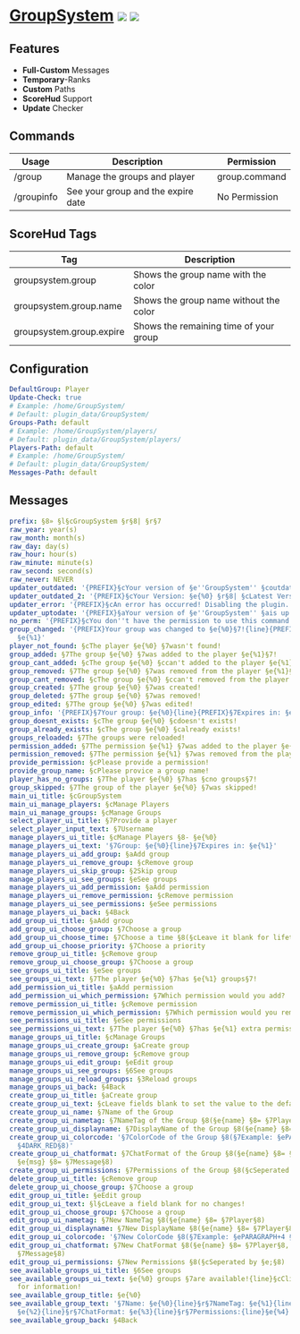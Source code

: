 # [GroupSystem](https://poggit.pmmp.io/p/GroupSystem) [![](https://poggit.pmmp.io/shield.state/GroupSystem)](https://poggit.pmmp.io/p/GroupSystem) [![](https://poggit.pmmp.io/shield.dl.total/GroupSystem)](https://poggit.pmmp.io/p/GroupSystem)

## Features
- **Full-Custom** Messages
- **Temporary**-Ranks
- **Custom** Paths
- **ScoreHud** Support
- **Update** Checker

## Commands
| Usage      | Description                        | Permission      |
|------------|------------------------------------|-----------------|
| /group     | Manage the groups and player       | group.command   |
| /groupinfo | See your group and the expire date | No Permission   |

## ScoreHud Tags
| Tag                      | Description                            |
|--------------------------|----------------------------------------|
| groupsystem.group        | Shows the group name with the color    |
| groupsystem.group.name   | Shows the group name without the color |
| groupsystem.group.expire | Shows the remaining time of your group |

## Configuration
```yaml
DefaultGroup: Player
Update-Check: true
# Example: /home/GroupSystem/
# Default: plugin_data/GroupSystem/
Groups-Path: default
# Example: /home/GroupSystem/players/
# Default: plugin_data/GroupSystem/players/
Players-Path: default
# Example: /home/GroupSystem/
# Default: plugin_data/GroupSystem/
Messages-Path: default
```

## Messages
```yaml
prefix: §8» §l§cGroupSystem §r§8| §r§7
raw_year: year(s)
raw_month: month(s)
raw_day: day(s)
raw_hour: hour(s)
raw_minute: minute(s)
raw_second: second(s)
raw_never: NEVER
updater_outdated: '{PREFIX}§cYour version of §e''GroupSystem'' §coutdated!'
updater_outdated_2: '{PREFIX}§cYour Version: §e{%0} §r§8| §cLatest Version: §e{%1}'
updater_error: '{PREFIX}§cAn error has occurred! Disabling the plugin...'
updater_uptodate: '{PREFIX}§aYour version of §e''GroupSystem'' §ais up to date!'
no_perm: '{PREFIX}§cYou don''t have the permission to use this command!'
group_changed: '{PREFIX}Your group was changed to §e{%0}§7!{line}{PREFIX}Expires in:
  §e{%1}'
player_not_found: §cThe player §e{%0} §7wasn't found!
group_added: §7The group §e{%0} §7was added to the player §e{%1}§7!
group_cant_added: §cThe group §e{%0} §ccan't added to the player §e{%1}§c!
group_removed: §7The group §e{%0} §7was removed from the player §e{%1}§7!
group_cant_removed: §cThe group §e{%0} §ccan't removed from the player §e{%1}§c!
group_created: §7The group §e{%0} §7was created!
group_deleted: §7The group §e{%0} §7was removed!
group_edited: §7The group §e{%0} §7was edited!
group_info: '{PREFIX}§7Your group: §e{%0}{line}{PREFIX}§7Expires in: §e{%1}'
group_doesnt_exists: §cThe group §e{%0} §cdoesn't exists!
group_already_exists: §cThe group §e{%0} §calready exists!
groups_reloaded: §7The groups were reloaded!
permission_added: §7The permission §e{%1} §7was added to the player §e{%0}§7!
permission_removed: §7The permission §e{%1} §7was removed from the player §e{%0}§7!
provide_permission: §cPlease provide a permission!
provide_group_name: §cPlease provice a group name!
player_has_no_groups: §7The player §e{%0} §7has §cno groups§7!
group_skipped: §7The group of the player §e{%0} §7was skipped!
main_ui_title: §cGroupSystem
main_ui_manage_players: §cManage Players
main_ui_manage_groups: §cManage Groups
select_player_ui_title: §7Provide a player
select_player_input_text: §7Username
manage_players_ui_title: §cManage Players §8- §e{%0}
manage_players_ui_text: '§7Group: §e{%0}{line}§7Expires in: §e{%1}'
manage_players_ui_add_group: §aAdd group
manage_players_ui_remove_group: §cRemove group
manage_players_ui_skip_group: §2Skip group
manage_players_ui_see_groups: §eSee groups
manage_players_ui_add_permission: §aAdd permission
manage_players_ui_remove_permission: §cRemove permission
manage_players_ui_see_permissions: §eSee permissions
manage_players_ui_back: §4Back
add_group_ui_title: §aAdd group
add_group_ui_choose_group: §7Choose a group
add_group_ui_choose_time: §7Choose a time §8(§cLeave it blank for lifetime§8)
add_group_ui_choose_priority: §7Choose a priority
remove_group_ui_title: §cRemove group
remove_group_ui_choose_group: §7Choose a group
see_groups_ui_title: §eSee groups
see_groups_ui_text: §7The player §e{%0} §7has §e{%1} groups§7!
add_permission_ui_title: §aAdd permission
add_permission_ui_which_permission: §7Which permission would you add?
remove_permission_ui_title: §cRemove permission
remove_permission_ui_which_permission: §7Which permission would you remove?
see_permissions_ui_title: §eSee permissions
see_permissions_ui_text: §7The player §e{%0} §7has §e{%1} extra permissions§7!
manage_groups_ui_title: §cManage Groups
manage_groups_ui_create_group: §aCreate group
manage_groups_ui_remove_group: §cRemove group
manage_groups_ui_edit_group: §eEdit group
manage_groups_ui_see_groups: §6See groups
manage_groups_ui_reload_groups: §3Reload groups
manage_groups_ui_back: §4Back
create_group_ui_title: §aCreate group
create_group_ui_text: §cLeave fields blank to set the value to the default!
create_group_ui_name: §7Name of the Group
create_group_ui_nametag: §7NameTag of the Group §8(§e{name} §8= §7Player§8)
create_group_ui_displayname: §7DisplayName of the Group §8(§e{name} §8= §7Player§8)
create_group_ui_colorcode: '§7ColorCode of the Group §8(§7Example: §ePARAGRAPH+4 §8=
  §4DARK_RED§8)'
create_group_ui_chatformat: §7ChatFormat of the Group §8(§e{name} §8= §7Player§8,
  §e{msg} §8= §7Message§8)
create_group_ui_permissions: §7Permissions of the Group §8(§cSeperated by §e;§8)
delete_group_ui_title: §cRemove group
delete_group_ui_choose_group: §7Choose a group
edit_group_ui_title: §eEdit group
edit_group_ui_text: §l§cLeave a field blank for no changes!
edit_group_ui_choose_group: §7Choose a group
edit_group_ui_nametag: §7New NameTag §8(§e{name} §8= §7Player§8)
edit_group_ui_displayname: §7New DisplayName §8(§e{name} §8= §7Player§8)
edit_group_ui_colorcode: '§7New ColorCode §8(§7Example: §ePARAGRAPH+4 §8= §4DARK_RED§8)'
edit_group_ui_chatformat: §7New ChatFormat §8(§e{name} §8= §7Player§8, §e{msg} §8=
  §7Message§8)
edit_group_ui_permissions: §7New Permissions §8(§cSeperated by §e;§8)
see_available_groups_ui_title: §6See groups
see_available_groups_ui_text: §e{%0} groups §7are available!{line}§cClick on a group
  for information!
see_available_group_title: §e{%0}
see_available_group_text: '§7Name: §e{%0}{line}§r§7NameTag: §e{%1}{line}§r§7DisplayName:
  §e{%2}{line}§r§7ChatFormat: §e{%3}{line}§r§7Permissions:{line}§e{%4}'
see_available_group_back: §4Back
```
